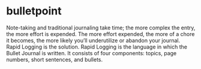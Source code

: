 # bulletpoint
Note-taking and traditional journaling take time; the more complex the entry, the more effort is expended. The more effort expended, the more of a chore it becomes, the more likely you’ll underutilize or abandon your journal. Rapid Logging is the solution. Rapid Logging is the language in which the Bullet Journal is written. It consists of four components: topics, page numbers, short sentences, and bullets.
